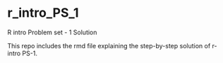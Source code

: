 # r_intro_PS_1
R intro Problem set - 1 Solution

This repo includes the rmd file explaining the step-by-step solution of r-intro PS-1. 
